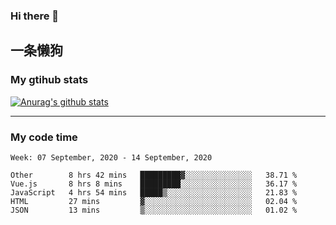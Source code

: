 ### Hi there 👋

## 一条懒狗
<!--
**kiss-me-quickly/kiss-me-quickly** is a ✨ _special_ ✨ repository because its `README.md` (this file) appears on your GitHub profile.

Here are some ideas to get you started:

- 🔭 I’m currently working on ...
- 🌱 I’m currently learning ...
- 👯 I’m looking to collaborate on ...
- 🤔 I’m looking for help with ...
- 💬 Ask me about ...
- 📫 How to reach me: ...
- 😄 Pronouns: ...
- ⚡ Fun fact: ...
-->


### My gtihub stats

[![Anurag's github stats](https://github-readme-stats.vercel.app/api?username=kiss-me-quickly)](https://github.com/anuraghazra/github-readme-stats)

***

### My code time

<!--START_SECTION:waka-->
```text
Week: 07 September, 2020 - 14 September, 2020

Other        8 hrs 42 mins   █████████▓░░░░░░░░░░░░░░░   38.71 % 
Vue.js       8 hrs 8 mins    █████████░░░░░░░░░░░░░░░░   36.17 % 
JavaScript   4 hrs 54 mins   █████▒░░░░░░░░░░░░░░░░░░░   21.83 % 
HTML         27 mins         ▓░░░░░░░░░░░░░░░░░░░░░░░░   02.04 % 
JSON         13 mins         ▒░░░░░░░░░░░░░░░░░░░░░░░░   01.02 % 
```
<!--END_SECTION:waka-->
